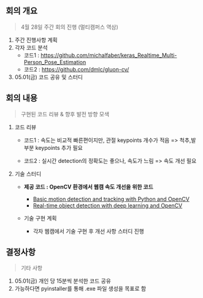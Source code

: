 ## 회의 개요

>4월 28일 주간 회의 진행 (멀티캠퍼스 역삼)

1. 주간 진행사항 계획
2. 각자 코드 분석
   - 코드1 : https://github.com/michalfaber/keras_Realtime_Multi-Person_Pose_Estimation
   - 코드2 : https://github.com/dmlc/gluon-cv/
3. 05.01(금)  코드 공유 및 스터디

## 회의 내용

>구현된 코드 리뷰 & 향후 발전 방향 모색 

1. 코드 리뷰
   - 코드1 : 속도는 비교적 빠른편이지만, 관절 keypoints 개수가 적음 => 척추,발 부분 keypoints 추가 필요
   
   - 코드2 : 실시간 detection의 정확도는 좋으나, 속도가 느림 => 속도 개선 필요
   
2. 기술 스터디
   - **제공 코드 : OpenCV 환경에서 웹캠 속도 개선을 위한 코드**
     
     - [Basic motion detection and tracking with Python and OpenCV](https://www.pyimagesearch.com/2015/05/25/basic-motion-detection-and-tracking-with-python-and-opencv/)
     - [Real-time object detection with deep learning and OpenCV](https://www.pyimagesearch.com/2017/09/18/real-time-object-detection-with-deep-learning-and-opencv/)
   - 기술 구현 계획
     
     - 각자 웹캠에서 기술 구현 후 개선 사항 스터디 진행
     
       

## 결정사항

>기타 사항

1. 05.01(금) 개인 당 15분씩 분석한 코드 공유
2. 가능하다면 pyinstaller를 통해 .exe 파일 생성을 목표로 함



